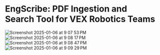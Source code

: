 # EngScribe: PDF Ingestion and Search Tool for VEX Robotics Teams

![Screenshot 2025-01-06 at 9 07 53 PM](https://github.com/user-attachments/assets/7bfcaa10-955c-44d8-9185-f23966a5e22c)
![Screenshot 2025-01-06 at 9 08 17 PM](https://github.com/user-attachments/assets/3b7ca687-0865-475c-bb79-461d44d23421)
![Screenshot 2025-01-06 at 9 08 47 PM](https://github.com/user-attachments/assets/c76cc235-a7be-4f5f-8737-4969dd27f839)
![Screenshot 2025-01-06 at 9 09 29 PM](https://github.com/user-attachments/assets/c5446cb0-3e1b-49d2-9f0c-549b0c836c35)
